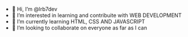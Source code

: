- 👋 Hi, I’m @lrb7dev
- 👀 I’m interested in learning and contribuite with WEB DEVELOPMENT
- 🌱 I’m currently learning HTML, CSS AND JAVASCRIPT
- :checkered_flag: I’m looking to collaborate on everyone as far as I can


<!---
lrb7dev/lrb7dev is a ✨ special ✨ repository because its `README.md` (this file) appears on your GitHub profile.
You can click the Preview link to take a look at your changes.
--->

